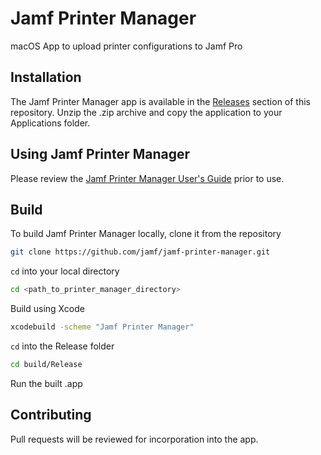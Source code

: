 # Jamf Printer Manager
macOS App to upload printer configurations to Jamf Pro

## Installation
The Jamf Printer Manager app is available in the [Releases](https://github.com/jamf/jamf-printer-manager/releases/latest) section of this repository. Unzip the .zip archive and copy the application to your Applications folder. 


## Using Jamf Printer Manager
Please review the [Jamf Printer Manager User's Guide](https://github.com/jamf/jamf-printer-manager/blob/main/Jamf%20Printer%20Manager.pdf) prior to use. 

## Build
To build Jamf Printer Manager locally, clone it from the repository

```bash
git clone https://github.com/jamf/jamf-printer-manager.git
```

`cd` into your local directory

```bash
cd <path_to_printer_manager_directory>
```

Build using Xcode

```bash
xcodebuild -scheme "Jamf Printer Manager"
``` 

`cd` into the Release folder

```bash
cd build/Release
```

Run the built .app

## Contributing

Pull requests will be reviewed for incorporation into the app. 